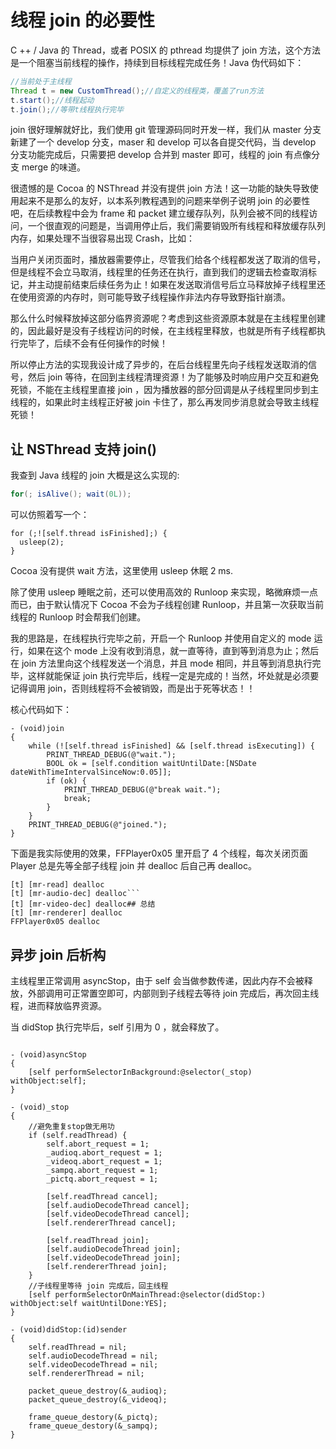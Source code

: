 # 线程 join 的必要性

C ++ / Java 的 Thread，或者 POSIX 的 pthread 均提供了 join 方法，这个方法是一个阻塞当前线程的操作，持续到目标线程完成任务！Java 伪代码如下：

```java
//当前处于主线程
Thread t = new CustomThread();//自定义的线程类，覆盖了run方法
t.start();//线程起动
t.join();//等带t线程执行完毕
```

join 很好理解就好比，我们使用 git 管理源码同时开发一样，我们从 master 分支新建了一个 develop 分支，maser 和 develop 可以各自提交代码，当 develop 分支功能完成后，只需要把 develop 合并到 master 即可，线程的 join 有点像分支 merge 的味道。

很遗憾的是 Cocoa 的 NSThread 并没有提供 join 方法！这一功能的缺失导致使用起来不是那么的友好，以本系列教程遇到的问题来举例子说明 join 的必要性吧，在后续教程中会为 frame 和 packet 建立缓存队列，队列会被不同的线程访问，一个很直观的问题是，当调用停止后，我们需要销毁所有线程和释放缓存队列内存，如果处理不当很容易出现 Crash，比如：

当用户关闭页面时，播放器需要停止，尽管我们给各个线程都发送了取消的信号，但是线程不会立马取消，线程里的任务还在执行，直到我们的逻辑去检查取消标记，并主动提前结束后续任务为止！如果在发送取消信号后立马释放掉子线程里还在使用资源的内存时，则可能导致子线程操作非法内存导致野指针崩溃。

那么什么时候释放掉这部分临界资源呢？考虑到这些资源原本就是在主线程里创建的，因此最好是没有子线程访问的时候，在主线程里释放，也就是所有子线程都执行完毕了，后续不会有任何操作的时候！

所以停止方法的实现我设计成了异步的，在后台线程里先向子线程发送取消的信号，然后 join 等待，在回到主线程清理资源！为了能够及时响应用户交互和避免死锁，不能在主线程里直接 join ，因为播放器的部分回调是从子线程里同步到主线程的，如果此时主线程正好被 join 卡住了，那么再发同步消息就会导致主线程死锁！


## 让 NSThread 支持 join()

我查到 Java 线程的 join 大概是这么实现的:

```java
for(; isAlive(); wait(0L));
```

可以仿照着写一个：

```objc
for (;![self.thread isFinished];) {
  usleep(2);
}
```

Cocoa 没有提供 wait 方法，这里使用 usleep 休眠 2 ms.

除了使用 usleep 睡眠之前，还可以使用高效的 Runloop 来实现，略微麻烦一点而已，由于默认情况下 Cocoa 不会为子线程创建 Runloop，并且第一次获取当前线程的 Runloop 时会帮我们创建。

我的思路是，在线程执行完毕之前，开启一个 Runloop 并使用自定义的 mode 运行，如果在这个 mode 上没有收到消息，就一直等待，直到等到消息为止；然后在 join 方法里向这个线程发送一个消息，并且 mode 相同，并且等到消息执行完毕，这样就能保证 join 执行完毕后，线程一定是完成的！当然，坏处就是必须要记得调用 join，否则线程将不会被销毁，而是出于死等状态！！

核心代码如下：

```objc
- (void)join
{
    while (![self.thread isFinished] && [self.thread isExecuting]) {
        PRINT_THREAD_DEBUG(@"wait.");
        BOOL ok = [self.condition waitUntilDate:[NSDate dateWithTimeIntervalSinceNow:0.05]];
        if (ok) {
            PRINT_THREAD_DEBUG(@"break wait.");
            break;
        }
    }
    PRINT_THREAD_DEBUG(@"joined.");
}

```

下面是我实际使用的效果，FFPlayer0x05 里开启了 4 个线程，每次关闭页面 Player 总是先等全部子线程 join 并 dealloc 后自己再 dealloc。

```
[t] [mr-read] dealloc
[t] [mr-audio-dec] dealloc```
[t] [mr-video-dec] dealloc## 总结
[t] [mr-renderer] dealloc
FFPlayer0x05 dealloc
```

## 异步 join 后析构

主线程里正常调用 asyncStop，由于 self 会当做参数传递，因此内存不会被释放，外部调用可正常置空即可，内部则到子线程去等待 join 完成后，再次回主线程，进而释放临界资源。

当 didStop 执行完毕后，self 引用为 0 ，就会释放了。

```oc

- (void)asyncStop
{
    [self performSelectorInBackground:@selector(_stop) withObject:self];
}

- (void)_stop
{
    //避免重复stop做无用功
    if (self.readThread) {
        self.abort_request = 1;
        _audioq.abort_request = 1;
        _videoq.abort_request = 1;
        _sampq.abort_request = 1;
        _pictq.abort_request = 1;
        
        [self.readThread cancel];
        [self.audioDecodeThread cancel];
        [self.videoDecodeThread cancel];
        [self.rendererThread cancel];
        
        [self.readThread join];
        [self.audioDecodeThread join];
        [self.videoDecodeThread join];
        [self.rendererThread join];
    }
    //子线程里等待 join 完成后，回主线程
    [self performSelectorOnMainThread:@selector(didStop:) withObject:self waitUntilDone:YES];
}

- (void)didStop:(id)sender
{
    self.readThread = nil;
    self.audioDecodeThread = nil;
    self.videoDecodeThread = nil;
    self.rendererThread = nil;
    
    packet_queue_destroy(&_audioq);
    packet_queue_destroy(&_videoq);
    
    frame_queue_destory(&_pictq);
    frame_queue_destory(&_sampq);
}
```